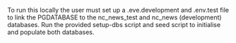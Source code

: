 To run this locally the user must set up a .eve.development and .env.test file to link the PGDATABASE to the nc_news_test and nc_news (development) databases. Run the provided setup-dbs script and seed script to initialise and populate both databases.